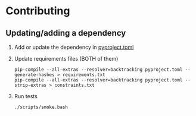 # Contributing

## Updating/adding a dependency

1. Add or update the dependency in [pyproject.toml](/pyproject.toml)

1. Update requirements files (BOTH of them)

       pip-compile --all-extras --resolver=backtracking pyproject.toml --generate-hashes > requirements.txt
       pip-compile --all-extras --resolver=backtracking pyproject.toml --strip-extras > constraints.txt

1. Run tests

       ./scripts/smoke.bash

